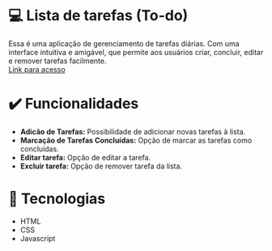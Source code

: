 # 💻 Lista de tarefas (To-do)
Essa é uma aplicação de gerenciamento de tarefas diárias. Com uma interface intuitiva e amigável, que permite aos usuários criar, concluir, editar e remover tarefas facilmente. <br>
[Link para acesso](https://lucasmrdeveloper.github.io/to-do/)

# ✔️ Funcionalidades
- **Adicão de Tarefas:** Possibilidade de adicionar novas tarefas à lista.
- **Marcação de Tarefas Concluídas:** Opção de marcar as tarefas como concluídas.
- **Editar tarefa:** Opção de editar a tarefa.
- **Excluir tarefa:** Opção de remover tarefa da lista.

# 🚀 Tecnologias
* HTML
* CSS
* Javascript